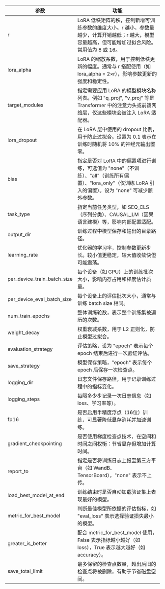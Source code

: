 |参数| 功能|
|---|---|
|r| LoRA 低秩矩阵的秩，控制新增可训练参数的维度大小。r 越小，参数量越少，计算开销越低；r 越大，模型容量越高，但可能增加过拟合风险。常用值为 8 或 16。|
|lora_alpha| LoRA 的缩放系数，用于控制低秩更新的幅度。通常与 r 搭配使用（如 lora_alpha = 2×r），影响参数更新的强度和稳定性。|
|target_modules| 指定需要应用 LoRA 的模型模块名称列表。例如 "q_proj", "v_proj" 等是 Transformer 中的注意力头或前馈网络层，仅这些模块会被注入 LoRA 适配器。|
|lora_dropout| 在 LoRA 层中使用的 dropout 比例，用于防止过拟合。设置为 0.1 表示在训练时随机将 10% 的神经元输出置零。|
|bias| 指定是否对 LoRA 中的偏置项进行训练，可选值为 "none"（不训练）、"all"（训练所有偏置）、"lora_only"（仅训练 LoRA 引入的偏置）。设为 "none" 可减少额外参数。|
|task_type| 指定当前任务类型，如 SEQ_CLS（序列分类）、CAUSAL_LM（因果语言建模）等，影响内部配置适配。|
|output_dir| 训练过程中模型保存和输出的目录路径。|
|learning_rate| 优化器的学习率，控制参数更新步长。较小值更稳定，较大值收敛快但可能震荡。|
|per_device_train_batch_size| 每个设备（如 GPU）上的训练批次大小，影响内存占用和梯度估计质量。|
|per_device_eval_batch_size| 每个设备上的评估批次大小，通常与训练 batch size 相同。|
|num_train_epochs| 整体训练轮数，表示整个训练集被遍历的次数。|
|weight_decay| 权重衰减系数，用于 L2 正则化，防止模型过拟合。|
|evaluation_strategy| 评估策略，设为 "epoch" 表示每个 epoch 结束后进行一次验证评估。|
|save_strategy| 模型保存策略，"epoch" 表示每个 epoch 后保存一次检查点。|
|logging_dir| 日志文件保存路径，用于记录训练过程中的指标变化。|
|logging_steps| 每隔多少步记录一次日志信息（如 loss、学习率等）。|
|fp16| 是否启用半精度浮点（16位）训练，可显著降低显存消耗并加速训练。|
|gradient_checkpointing| 是否使用梯度检查点技术，在空间和时间之间权衡：节省显存但增加计算时间。|
|report_to| 指定是否将训练日志上报至第三方平台（如 WandB、TensorBoard），"none" 表示不上传。|
|load_best_model_at_end| 训练结束时是否自动加载验证集上表现最好的模型。|
|metric_for_best_model| 判断最佳模型所依据的评估指标，如 "eval_loss" 表示选择验证损失最小的模型。|
|greater_is_better| 配合 metric_for_best_model 使用，False 表示指标越小越好（如 loss），True 表示越大越好（如 accuracy）。|
|save_total_limit| 最多保留的检查点数量，超出后旧的检查点将被删除，有助于节省磁盘空间。|